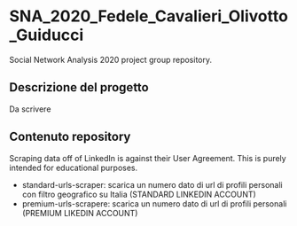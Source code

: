 # SNA_2020_Fedele_Cavalieri_Olivotto_Guiducci
Social Network Analysis 2020 project group repository.

## Descrizione del progetto
Da scrivere

## Contenuto repository
Scraping data off of LinkedIn is against their User Agreement. This is purely intended for educational purposes.

* standard-urls-scraper: scarica un numero dato di url di profili personali con filtro geografico su Italia (STANDARD LINKEDIN ACCOUNT)
* premium-urls-scrapere: scarica un numero dato di url di profili personali (PREMIUM LIKEDIN ACCOUNT)




<!-- Create a python3 virtual environment following [this](https://docs.python.org/3/tutorial/venv.html).
Within the virtual environment
```pip install -r requirements.txt```

Edit the `conf.json` config file accordingly specifying the chrome bin path, e.g. by typying 
```which google-chrome``` in a UNIX shell command line, the chrome driver path, the desired queries
and so forth. 

Finally, to scrape users run 
```python scrape_users.py --conf conf.json```
or jobs
```python scrape_jobs.py --conf conf.json``` -->